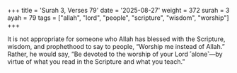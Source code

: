+++
title = 'Surah 3, Verses 79'
date = '2025-08-27'
weight = 372
surah = 3
ayah = 79
tags = ["allah", "lord", "people", "scripture", "wisdom", "worship"]
+++

It is not appropriate for someone who Allah has blessed with the Scripture, wisdom, and prophethood to say to people, “Worship me instead of Allah.” Rather, he would say, “Be devoted to the worship of your Lord ˹alone˺—by virtue of what you read in the Scripture and what you teach.”